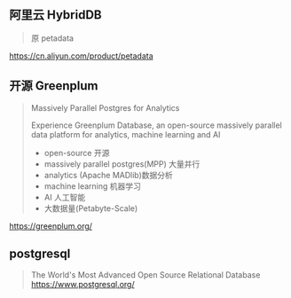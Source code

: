 ## 阿里云 HybridDB
> 原 petadata

https://cn.aliyun.com/product/petadata

## 开源 Greenplum
> Massively Parallel Postgres for Analytics
>
> Experience Greenplum Database, an open-source massively parallel data platform for analytics, machine learning and AI 
> * open-source 开源
> * massively parallel postgres(MPP) 大量并行
> * analytics (Apache MADlib)数据分析
> * machine learning 机器学习
> * AI 人工智能
> * 大数据量(Petabyte-Scale)

https://greenplum.org/

## postgresql
> The World's Most Advanced Open Source Relational Database
https://www.postgresql.org/
